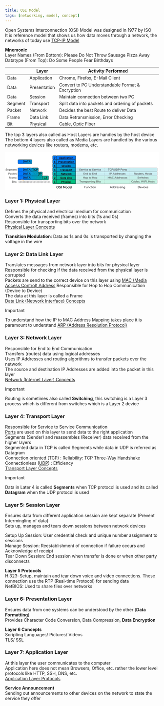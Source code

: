 ```yaml
---
title: OSI Model
tags: [networking, model, concept]
---
```


Open Systems Interconnection (OSI) Model was designed in 1977 by ISO  
It is reference model that shows us how data moves through a network, the networks of today use [TCP-IP Model](TCP-IP%20Model.md)

**Mnemonic**  
Layer Names (From Bottom): Please Do Not Throw Sausage Pizza Away  
Datatype (From Top): Do Some People Fear Birthdays

|         | Layer        | Activity Performed                               |
| ------- | ------------ | ------------------------------------------------ |
| Data    | Application  | Chrome, Firefox, E-Mail Client                   |
| Data    | Presentation | Convert to PC Understandable Format & Encryption |
| Data    | Session      | Maintain connection between two PC               |
| Segment | Transport    | Split data into packets and ordering of packets  |
| Packet  | Network      | Decides the best Route to deliver Data           |
| Frame   | Data Link    | Data Retransmission, Error Checking              |
| Bit     | Physical     | Cable, Optic Fiber                               |

The top 3 layers also called as Host Layers are handles by the host device  
The bottom 4 layers also called as Media Layers are handled by the various networking devices like routers, modems, etc.

![OSI Model](../images/osi-model.png)

### Layer 1: Physical Layer

Defines the physical and electrical medium for communication  
Converts the data received (frames) into bits (1s and 0s)  
Responsible for transporting bits over the network  
[Physical Layer Concepts](../Layer-wise%20Concepts/Physical%20Layer%20Concepts/Physical%20Layer%20Concepts.md)

**Transition Modulation**: Data as 1s and 0s is transported by changing the voltage in the wire

### Layer 2: Data Link Layer

Translates messages from network layer into bits for physical layer  
Responsible for checking if the data received from the physical layer is corrupted  
Packets are send to the correct device on this layer using [MAC (Media Access Control) Address](../Layer-wise%20Concepts/Data%20Link%20(Network%20Interface)%20Concepts/MAC%20(Media%20Access%20Control)%20Address.md)
Responsible for Hop to Hop Communication (Device to Device)  
The data at this layer is called a Frame  
[Data Link (Network Interface) Concepts](../Layer-wise%20Concepts/Data%20Link%20(Network%20Interface)%20Concepts/Data%20Link%20(Network%20Interface)%20Concepts.md)

 > [!IMPORTANT]
 > To understand how the IP to MAC Address Mapping takes place it is paramount to understand [ARP (Address Resolution Protocol)](../Layer-wise%20Concepts/Data%20Link%20(Network%20Interface)%20Concepts/ARP%20(Address%20Resolution%20Protocol).md)

### Layer 3: Network Layer

Responsible for End to End Communication  
Transfers (routes) data using logical addresses  
Uses IP Addresses and routing algorithms to transfer packets over the network  
The source and destination IP Addresses are added into the packet in this layer  
[Network (Internet Layer) Concepts](../Layer-wise%20Concepts/Network%20(Internet%20Layer)%20Concepts/Network%20(Internet%20Layer)%20Concepts.md)

> [!IMPORTANT]  
> Routing is sometimes also called **Switching**, this switching is a Layer 3 process  which is different from switches which is a Layer 2 device


### Layer 4: Transport Layer

Responsible for Service to Service Communication  
[Ports](../Layer-wise%20Concepts/Transport%20Layer%20Concepts/Network%20Ports.md) are used on this layer to send data to the right application  
Segments (Sender) and reassembles (Receiver) data received from the higher layers  
Segmented data in TCP is called Segments while data in UDP is referred as Datagram  
Connection oriented ([TCP](../Layer-wise%20Concepts/Transport%20Layer%20Concepts/TCP%20(Transmission%20Control%20Protocol).md)) : Reliability: [TCP Three-Way Handshake](../../Information%20Security/Tools%20&%20Services/Nmap/TCP%20Three-Way%20Handshake.md)  
Connectionless ([UDP](../Layer-wise%20Concepts/Transport%20Layer%20Concepts/UDP%20(User%20Datagram%20Protocol).md)) : Efficiency  
[Transport Layer Concepts](../Layer-wise%20Concepts/Transport%20Layer%20Concepts/Transport%20Layer%20Concepts.md)

> [!IMPORTANT]
> Data in Later 4 is called **Segments** when TCP protocol is used and its called **Datagram** when the UDP protocol is used

### Layer 5: Session Layer

Ensures data from different application session are kept separate (Prevent Intermingling of data)  
Sets up, manages and tears down sessions between network devices  

Setup Up Session: User credential check and unique number assignment to sessions    
Manage Session: Reestablishment of connection if failure occurs and Acknowledge of receipt  
Tear Down Session: End session when transfer is done or when other party disconnects

**Layer 5 Protocols**  
H.323: Setup, maintain and tear down voice and video connections. These connection use the RTP (Real-time Protocol) for sending data  
NetBIOS: Used to share files over networks

### Layer 6: Presentation Layer

Ensures data from one systems can be understood by the other (**Data Formatting**)  
Provides Character Code Conversion, Data Compression, **Data Encryption**

**Layer 6 Concepts**  
Scripting Languages/ Pictures/ Videos  
TLS/ SSL

### Layer 7: Application Layer

At this layer the user communicates to the computer  
Application here does not mean Browsers, Office, etc. rather the lower level protocols like HTTP, SSH, DNS, etc.  
[Application Layer Protocols](../Layer-wise%20Concepts/Application%20Layer%20Protocols/Application%20Layer%20Protocols.md)

**Service Announcement**  
Sending out announcements to other devices on the network to state the service they offer